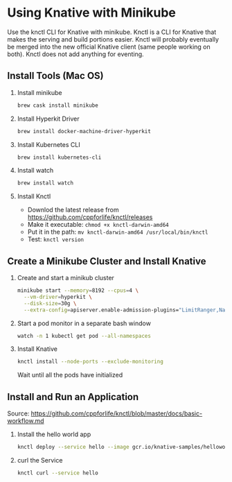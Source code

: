 # Using Knative with Minikube

Use the knctl CLI for Knative with minikube. Knctl is a CLI for Knative that makes the serving and build portions easier. Knctl will probably eventually be merged into the new official Knative client (same people working on both). Knctl does not add anything for eventing.

## Install Tools (Mac OS)

1. Install minikube

    ```bash
    brew cask install minikube
    ```

1. Install Hyperkit Driver

    ```bash
    brew install docker-machine-driver-hyperkit
    ```

1. Install Kubernetes CLI

    ```bash
    brew install kubernetes-cli
    ```

1. Install watch

    ```bash
    brew install watch
    ```

1. Install Knctl

    - Downlod the latest release from https://github.com/cppforlife/knctl/releases
    - Make it executable: `chmod +x knctl-darwin-amd64`
    - Put it in the path: `mv knctl-darwin-amd64 /usr/local/bin/knctl`
    - Test: `knctl version`

## Create a Minikube Cluster and Install Knative

1. Create and start a minikub cluster
    ```bash
    minikube start --memory=8192 --cpus=4 \
      --vm-driver=hyperkit \
      --disk-size=30g \
      --extra-config=apiserver.enable-admission-plugins="LimitRanger,NamespaceExists,NamespaceLifecycle,ResourceQuota,ServiceAccount,DefaultStorageClass,MutatingAdmissionWebhook"
    ```

1. Start a pod monitor in a separate bash window

    ```bash
    watch -n 1 kubectl get pod --all-namespaces
    ```

1. Install Knative

    ```bash
    knctl install --node-ports --exclude-monitoring
    ```

    Wait until all the pods have initialized

## Install and Run an Application

Source: https://github.com/cppforlife/knctl/blob/master/docs/basic-workflow.md

1. Install the hello world app

    ```bash
    knctl deploy --service hello --image gcr.io/knative-samples/helloworld-go --env TARGET='Go Sample V1'
    ```

1. curl the Service

    ```bash
    knctl curl --service hello
    ```
